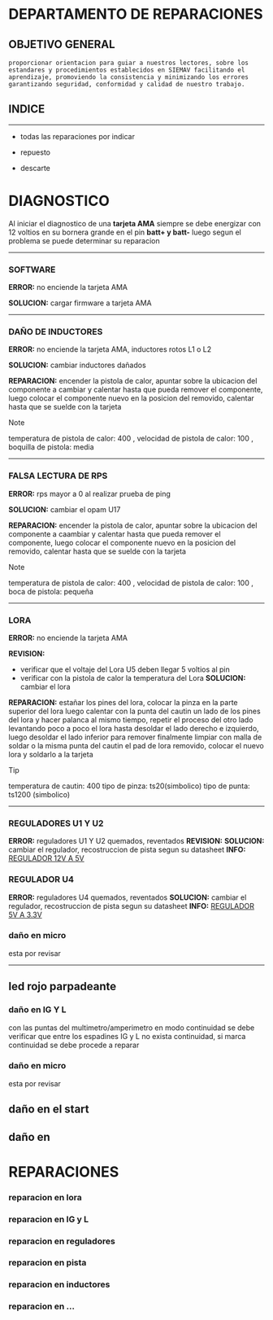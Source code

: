 # DEPARTAMENTO DE REPARACIONES
## OBJETIVO GENERAL
    proporcionar orientacion para guiar a nuestros lectores, sobre los estandares y procedimientos establecidos en SIEMAV facilitando el aprendizaje, promoviendo la consistencia y minimizando los errores garantizando seguridad, conformidad y calidad de nuestro trabajo.

## INDICE
---
- todas las reparaciones por indicar

- repuesto 

- descarte

# DIAGNOSTICO
Al iniciar el diagnostico de una **tarjeta AMA** siempre se debe energizar con 12 voltios en su bornera grande en el pin **batt+ y batt-** luego segun el problema se puede determinar su reparacion

---
### SOFTWARE
**ERROR:** no enciende la tarjeta AMA

**SOLUCION:** cargar firmware a tarjeta AMA

---
### DAÑO DE INDUCTORES
**ERROR:** no enciende la tarjeta AMA, inductores rotos L1 o L2

**SOLUCION:** cambiar inductores dañados
  
**REPARACION:**
encender la pistola de calor, apuntar sobre la ubicacion del componente a cambiar y calentar hasta que pueda remover el componente, luego colocar el componente nuevo en la posicion del removido, calentar hasta que se suelde con la tarjeta

> [!NOTE]
> temperatura de pistola de calor: 400 , velocidad de pistola de calor: 100 , boquilla de pistola: media

---
### FALSA LECTURA DE RPS
**ERROR:** rps mayor a 0 al realizar prueba de ping 
  
**SOLUCION:** cambiar el opam U17
  
**REPARACION:**
encender la pistola de calor, apuntar sobre la ubicacion del componente a caambiar y calentar hasta que pueda remover el componente, luego colocar el componente nuevo en la posicion del removido, calentar hasta que se suelde con la tarjeta

> [!NOTE]
> temperatura de pistola de calor: 400 , velocidad de pistola de calor: 100 , boca de pistola: pequeña

---
### LORA 
**ERROR:** no enciende la tarjeta AMA

**REVISION:** 
- verificar que el voltaje del Lora U5 deben llegar 5 voltios al pin
- verificar con la pistola de calor la temperatura del Lora
**SOLUCION:** cambiar el lora
  
**REPARACION:** 
estañar los pines del lora, colocar la pinza en la parte superior del lora luego calentar con la punta del cautin un lado de los pines del lora y hacer palanca al mismo tiempo, repetir el proceso del otro lado levantando poco a poco el lora hasta desoldar el lado derecho e izquierdo, luego desoldar el lado inferior para remover finalmente limpiar con malla de soldar o la misma punta del cautin el pad de lora removido, colocar el nuevo lora y soldarlo a la tarjeta
> [!TIP]
> temperatura de cautin: 400
> tipo de pinza: ts20(simbolico)
> tipo de punta: ts1200 (simbolico)
---








### REGULADORES U1 Y U2

**ERROR:** reguladores U1 Y U2 quemados, reventados
**REVISION:**
**SOLUCION:** cambiar el regulador, recostruccion de pista segun su datasheet
**INFO:** [REGULADOR 12V A 5V](https://github.com/jfuentesm1/proyecto-manuales/blob/main/img/u1%20y%20u2%20ama.jpg) 
### REGULADOR U4
**ERROR:** reguladores U4 quemados, reventados
**SOLUCION:** cambiar el regulador, recostruccion de pista segun su datasheet
**INFO:** [REGULADOR 5V A 3.3V](https://github.com/jfuentesm1/proyecto-manuales/blob/main/img/u4%20ama.jpg) 





### daño en micro
esta por revisar


---
## led rojo parpadeante 
### daño en IG Y L
con las puntas del multimetro/amperimetro en modo continuidad se debe verificar que entre los espadines IG y L no exista continuidad, si marca continuidad se debe procede a reparar 


### daño en micro
esta por revisar

## daño en el start

## daño en 

# REPARACIONES


### reparacion en lora
### reparacion en IG y L
### reparacion en reguladores
### reparacion en pista
### reparacion en inductores
### reparacion en ...























